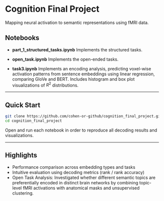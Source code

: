 # Cognition Final Project

Mapping neural activation to semantic representations using fMRI data.

## Notebooks

* **part\_1\_structured\_tasks.ipynb**
 Implements the structured tasks.

* **open\_task.ipynb**
 Implements the open-ended tasks.

* **task3.ipynb**
 Implements an encoding analysis, predicting voxel-wise activation patterns from sentence embeddings using linear regression, comparing GloVe and   BERT. Includes histogram and box plot visualizations of $R^2$ distributions.
---

## Quick Start

```bash
git clone https://github.com/cohen-or-github/cognition_final_project.git
cd cognition_final_project
```

Open and run each notebook in order to reproduce all decoding results and visualizations.

---

## Highlights

* Performance comparison across embedding types and tasks
* Intuitive evaluation using decoding metrics (rank / rank accuracy)
* Open Task Analysis: Investigated whether different semantic topics are preferentially encoded in distinct brain networks by combining topic-level fMRI activations with anatomical masks and unsupervised clustering.
